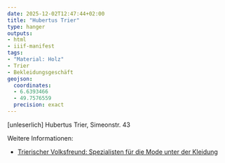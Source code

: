 ```yaml
---
date: 2025-12-02T12:47:44+02:00
title: "Hubertus Trier"
type: hanger
outputs:
- html
- iiif-manifest
tags:
- "Material: Holz"
- Trier
- Bekleidungsgeschäft
geojson:
  coordinates:
  - 6.6393466
  - 49.7576559
  precision: exact
---
```

[unleserlich]
Hubertus
Trier, Simeonstr. 43

<div class="notes">
Weitere Informationen:
<ul>
<li><a href="https://www.volksfreund.de/region/trier-trierer-land/spezialisten-fuer-die-mode-unter-der-kleidung_aid-5547252">Trierischer Volksfreund: Spezialisten für die Mode unter der Kleidung</a></li>
</ul>
</div>
